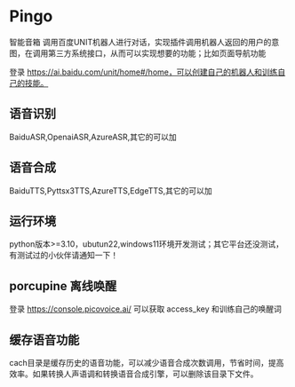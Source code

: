 # Pingo

智能音箱
调用百度UNIT机器人进行对话，实现插件调用机器人返回的用户的意图，在调用第三方系统接口，从而可以实现想要的功能；比如页面导航功能

登录 https://ai.baidu.com/unit/home#/home，可以创建自己的机器人和训练自己的技能。

## 语音识别

BaiduASR,OpenaiASR,AzureASR,其它的可以加

## 语音合成

BaiduTTS,Pyttsx3TTS,AzureTTS,EdgeTTS,其它的可以加

## 运行环境

python版本>=3.10，ubutun22,windows11环境开发测试；其它平台还没测试，有测试过的小伙伴请通知一下！

## porcupine 离线唤醒

登录 https://console.picovoice.ai/
可以获取 access_key 和训练自己的唤醒词

## 缓存语音功能

cach目录是缓存历史的语音功能，可以减少语音合成次数调用，节省时间，提高效率。如果转换人声语调和转换语音合成引擎，可以删除该目录下文件。